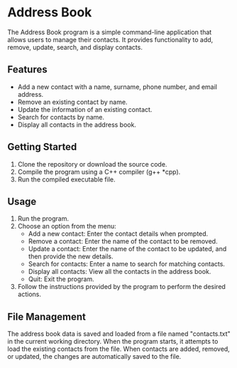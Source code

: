 # Address Book

The Address Book program is a simple command-line application that allows users to manage their contacts. It provides functionality to add, remove, update, search, and display contacts.

## Features

- Add a new contact with a name, surname, phone number, and email address.
- Remove an existing contact by name.
- Update the information of an existing contact.
- Search for contacts by name.
- Display all contacts in the address book.

## Getting Started

1. Clone the repository or download the source code.
2. Compile the program using a C++ compiler (g++ *cpp).
3. Run the compiled executable file.

## Usage

1. Run the program.
2. Choose an option from the menu:
   - Add a new contact: Enter the contact details when prompted.
   - Remove a contact: Enter the name of the contact to be removed.
   - Update a contact: Enter the name of the contact to be updated, and then provide the new details.
   - Search for contacts: Enter a name to search for matching contacts.
   - Display all contacts: View all the contacts in the address book.
   - Quit: Exit the program.
3. Follow the instructions provided by the program to perform the desired actions.

## File Management

The address book data is saved and loaded from a file named "contacts.txt" in the current working directory. When the program starts, it attempts to load the existing contacts from the file. When contacts are added, removed, or updated, the changes are automatically saved to the file.
